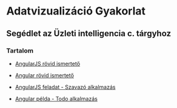 # Adatvizualizáció Gyakorlat
## Segédlet az Üzleti intelligencia c. tárgyhoz

### Tartalom
* [AngularJS rövid ismertető](/docs/angular_help.md)
* [Angular rövid ismertető](/docs/angular_101.md)


* [AngularJS feladat - Szavazó alkalmazás](/docs/vote_app_example.md)
* [Angular példa - Todo alkalmazás](/docs/todo_example.md)
